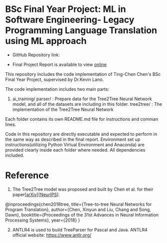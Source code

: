 # BSc Final Year Project: ML in Software Engineering- Legacy Programming Language Translation using ML approach

- GitHub Repository link: 

- Final Project Report is available to view [online]()

This repository includes the code implementation of Ting-Chen Chen's BSc Final Year Project, supervised by Dr.Kevin Lano.

The code implementation includes two main parts:

1. ai_training/
parser/ : Prepare data for the Tree2Tree Neural Network model, and all of the datasets are including in this folder.
tree2tree/ : The implementation of the Tree2Tree Neural Network

Each folder contains its own README.md file for instructions and comman lines.

Code in this repository are directly executable and expected to perform in the same way as described in the final report. Environment set up instructions(utilizing Python Virtual Environment and Anaconda) are provided clearly inside each folder where needed. All dependencies included.

# Reference

1. The Tree2Tree model was proposed and  built by Chen et al. for their paper[[arXiv](https://arxiv.org/abs/1802.03691)][[NeurIPS](https://papers.nips.cc/paper/7521-tree-to-tree-neural-networks-for-program-translation)].


@inproceedings{chen2018tree,
  title={Tree-to-tree Neural Networks for Program Translation},
  author={Chen, Xinyun and Liu, Chang and Song, Dawn},
  booktitle={Proceedings of the 31st Advances in Neural Information Processing Systems},
  year={2018}
}


2. ANTLR4 is used to build TreeParser for Pascal and Java. ANTLR4 official website: https://www.antlr.org/

